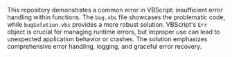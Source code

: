 This repository demonstrates a common error in VBScript: insufficient error handling within functions. The `bug.vbs` file showcases the problematic code, while `bugSolution.vbs` provides a more robust solution.  VBScript's `Err` object is crucial for managing runtime errors, but improper use can lead to unexpected application behavior or crashes.  The solution emphasizes comprehensive error handling, logging, and graceful error recovery.